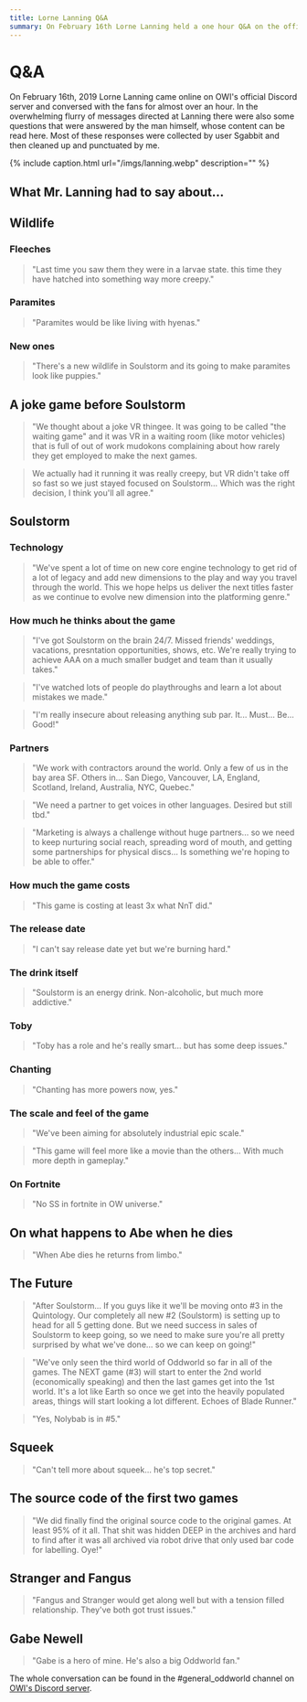 ```yaml
---
title: Lorne Lanning Q&A
summary: On February 16th Lorne Lanning held a one hour Q&A on the official Discord. You can read the questions and his answers here.
---
```


# Q&A

On February 16th, 2019 Lorne Lanning came online on OWI's official Discord server and conversed with the fans for almost over an hour. In the overwhelming flurry of messages directed at Lanning there were also some questions that were answered by the man himself, whose content can be read here. Most of these responses were collected by user Sgabbit and then cleaned up and punctuated by me.

{% include caption.html url="/imgs/lanning.webp" description="" %}

## What Mr. Lanning had to say about...

## Wildlife

### Fleeches

> "Last time you saw them they were in a larvae state. this time they have hatched into something way more creepy."

### Paramites

> "Paramites would be like living with hyenas."

### New ones

> "There's a new wildlife in Soulstorm and its going to make paramites look like puppies."

## A joke game before Soulstorm

> "We thought about a joke VR thingee. It was going to be called "the waiting game" and it was VR in a waiting room (like motor vehicles) that is full of out of work mudokons complaining about how rarely they get employed to make the next games.

> We actually had it running it was really creepy, but VR didn't take off so fast so we just stayed focused on Soulstorm... Which was the right decision, I think you'll all agree."

## Soulstorm

### Technology

> "We've spent a lot of time on new core engine technology to get rid of a lot of legacy and add new dimensions to the play and way you travel through the world. This we hope helps us deliver the next titles faster as we continue to evolve new dimension into the platforming genre."

### How much he thinks about the game

> "I've got Soulstorm on the brain 24/7. Missed friends' weddings, vacations, presntation opportunities, shows, etc. We're really trying to achieve AAA on a much smaller budget and team than it usually takes."

> "I've watched lots of people do playthroughs and learn a lot about mistakes we made."

> "I'm really insecure about releasing anything sub par. It... Must... Be... Good!"

### Partners

> "We work with contractors around the world. Only a few of us in the bay area SF. Others in... San Diego, Vancouver, LA, England, Scotland, Ireland, Australia, NYC, Quebec."

> "We need a partner to get voices in other languages. Desired but still tbd."

> "Marketing is always a challenge without huge partners... so we need to keep nurturing social reach, spreading word of mouth, and getting some partnerships for physical discs... Is something we're hoping to be able to offer."

### How much the game costs

> "This game is costing at least 3x what NnT did."

### The release date

> "I can't say release date yet but we're burning hard."

### The drink itself

> "Soulstorm is an energy drink. Non-alcoholic, but much more addictive."

### Toby

> "Toby has a role and he's really smart... but has some deep issues."

### Chanting

> "Chanting has more powers now, yes."

### The scale and feel of the game

> "We've been aiming for absolutely industrial epic scale."

> "This game will feel more like a movie than the others... With much more depth in gameplay."

### On Fortnite

> "No SS in fortnite in OW universe."

## On what happens to Abe when he dies

> "When Abe dies he returns from limbo."

## The Future

> "After Soulstorm... If you guys like it we'll be moving onto #3 in the Quintology. Our completely all new #2 (Soulstorm) is setting up to head for all 5 getting done. But we need success in sales of Soulstorm to keep going, so we need to make sure you're all pretty surprised by what we've done... so we can keep on going!"

> "We've only seen the third world of Oddworld so far in all of the games. The NEXT game (#3) will start to enter the 2nd world (economically speaking) and then the last games get into the 1st world. It's a lot like Earth so once we get into the heavily populated areas, things will start looking a lot different. Echoes of Blade Runner."

> "Yes, Nolybab is in #5."

## Squeek

> "Can't tell more about squeek... he's top secret."

## The source code of the first two games

> "We did finally find the original source code to the original games. At least 95% of it all. That shit was hidden DEEP in the archives and hard to find after it was all archived via robot drive that only used bar code for labelling. Oye!"

## Stranger and Fangus

> "Fangus and Stranger would get along well but with a tension filled relationship. They've both got trust issues."

## Gabe Newell

> "Gabe is a hero of mine. He's also a big Oddworld fan."

The whole conversation can be found in the #general_oddworld channel on [OWI's Discord server](https://discord.gg/oddworld).

